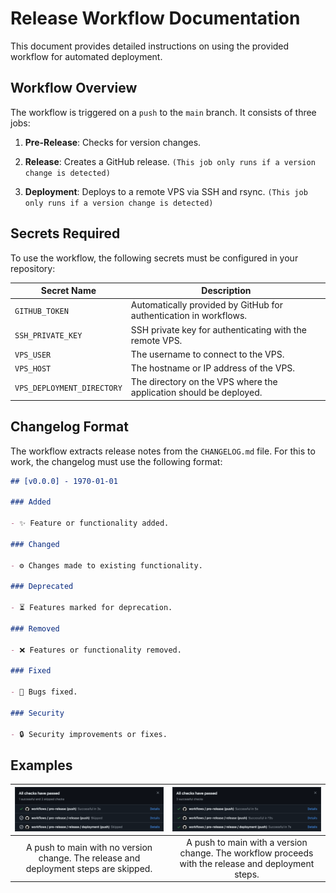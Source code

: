 # Release Workflow Documentation

This document provides detailed instructions on using the provided workflow for automated deployment.

## **Workflow Overview**

The workflow is triggered on a `push` to the `main` branch. It consists of three jobs:

1. **Pre-Release**: Checks for version changes.

2. **Release**: Creates a GitHub release. `(This job only runs if a version change is detected)`

3. **Deployment**: Deploys to a remote VPS via SSH and rsync. `(This job only runs if a version change is detected)`

## **Secrets Required**

To use the workflow, the following secrets must be configured in your repository:

| Secret Name                | Description                                                        |
| -------------------------- | ------------------------------------------------------------------ |
| `GITHUB_TOKEN`             | Automatically provided by GitHub for authentication in workflows.  |
| `SSH_PRIVATE_KEY`          | SSH private key for authenticating with the remote VPS.            |
| `VPS_USER`                 | The username to connect to the VPS.                                |
| `VPS_HOST`                 | The hostname or IP address of the VPS.                             |
| `VPS_DEPLOYMENT_DIRECTORY` | The directory on the VPS where the application should be deployed. |

## **Changelog Format**

The workflow extracts release notes from the `CHANGELOG.md` file. For this to work, the changelog must use the following format:

```md
## [v0.0.0] - 1970-01-01

### Added

- ✨ Feature or functionality added.

### Changed

- ⚙️ Changes made to existing functionality.

### Deprecated

- ⏳ Features marked for deprecation.

### Removed

- ❌ Features or functionality removed.

### Fixed

- 🐛 Bugs fixed.

### Security

- 🔒 Security improvements or fixes.
```

## **Examples**

|           ![Example A Workflow](../assets/release_workflow_example_a.png)            |                  ![Example B Workflow](../assets/release_workflow_example_b.png)                   |
| :----------------------------------------------------------------------------------: | :------------------------------------------------------------------------------------------------: |
| A push to main with no version change. The release and deployment steps are skipped. | A push to main with a version change. The workflow proceeds with the release and deployment steps. |
